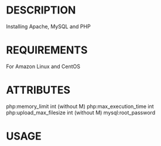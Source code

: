 DESCRIPTION
===========
Installing Apache, MySQL and PHP 

REQUIREMENTS
===========
For Amazon Linux and CentOS

ATTRIBUTES
===========
php:memory_limit		int (without M)
php:max_execution_time	int
php:upload_max_filesize	int (without M)
mysql:root_password

USAGE
===========

